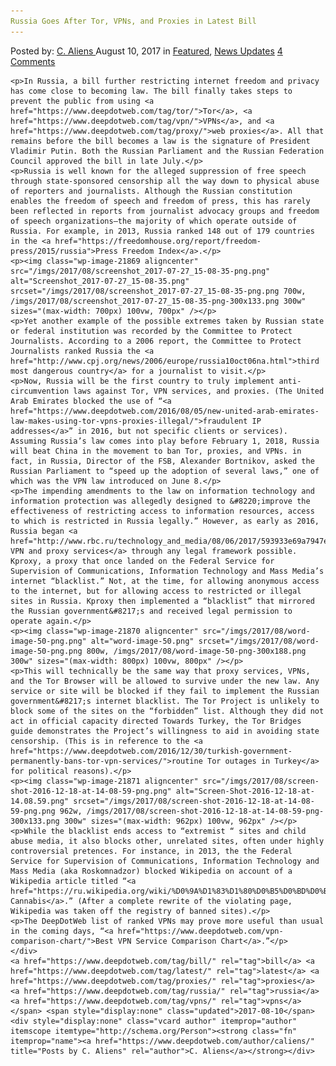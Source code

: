```yaml
---
Russia Goes After Tor, VPNs, and Proxies in Latest Bill
---
```

<article class="post-listing post-21858 post type-post status-publish format-standard has-post-thumbnail hentry 
 tag-bill tag-latest tag-proxies tag-russia  tag-vpns">
    <div class="post-inner">
        <span>Posted by: <a href="https://www.deepdotweb.com/author/caliens/" title="">C. Aliens </a></span>
    <span>August 10, 2017</span>
    <span>in <a href="https://www.deepdotweb.com/category/deepdot-news/" rel="category tag">Featured</a>, <a href="https://www.deepdotweb.com/category/news-updates/" rel="category tag">News Updates</a></span>
    <span><a href="https://www.deepdotweb.com/2017/08/10/russia-goes-tor-vpns-proxies-latest-bill/#comments">4 Comments</a></span>
    </p>
    <div class="clear"></div>
    
    <p>In Russia, a bill further restricting internet freedom and privacy has come close to becoming law. The bill finally takes steps to prevent the public from using <a href="https://www.deepdotweb.com/tag/tor/">Tor</a>, <a href="https://www.deepdotweb.com/tag/vpn/">VPNs</a>, and <a href="https://www.deepdotweb.com/tag/proxy/">web proxies</a>. All that remains before the bill becomes a law is the signature of President Vladimir Putin. Both the Russian Parliament and the Russian Federation Council approved the bill in late July.</p>
    <p>Russia is well known for the alleged suppression of free speech through state-sponsored censorship all the way down to physical abuse of reporters and journalists. Although the Russian constitution enables the freedom of speech and freedom of press, this has rarely been reflected in reports from journalist advocacy groups and freedom of speech organizations—the majority of which operate outside of Russia. For example, in 2013, Russia ranked 148 out of 179 countries in the <a href="https://freedomhouse.org/report/freedom-press/2015/russia">Press Freedom Index</a>.</p>
    <p><img class="wp-image-21869 aligncenter" src="/imgs/2017/08/screenshot_2017-07-27_15-08-35-png.png" alt="Screenshot_2017-07-27_15-08-35.png" srcset="/imgs/2017/08/screenshot_2017-07-27_15-08-35-png.png 700w, /imgs/2017/08/screenshot_2017-07-27_15-08-35-png-300x133.png 300w" sizes="(max-width: 700px) 100vw, 700px" /></p>
    <p>Yet another example of the possible extremes taken by Russian state or federal institution was recorded by the Committee to Protect Journalists. According to a 2006 report, the Committee to Protect Journalists ranked Russia the <a href="http://www.cpj.org/news/2006/europe/russia10oct06na.html">third most dangerous country</a> for a journalist to visit.</p>
    <p>Now, Russia will be the first country to truly implement anti-circumvention laws against Tor, VPN services, and proxies. (The United Arab Emirates blocked the use of “<a href="https://www.deepdotweb.com/2016/08/05/new-united-arab-emirates-law-makes-using-tor-vpns-proxies-illegal/">fraudulent IP addresses</a>” in 2016, but not specific clients or services). Assuming Russia’s law comes into play before February 1, 2018, Russia will beat China in the movement to ban Tor, proxies, and VPNs. in fact, in Russia, Director of the FSB, Alexander Bortnikov, asked the Russian Parliament to “speed up the adoption of several laws,” one of which was the VPN law introduced on June 8.</p>
    <p>The impending amendments to the law on information technology and information protection was allegedly designed to &#8220;improve the effectiveness of restricting access to information resources, access to which is restricted in Russia legally.” However, as early as 2016, Russia began <a href="http://www.rbc.ru/technology_and_media/08/06/2017/593933e69a7947e7bd831e05">interrupting VPN and proxy services</a> through any legal framework possible. Kproxy, a proxy that once landed on the Federal Service for Supervision of Communications, Information Technology and Mass Media’s internet “blacklist.” Not, at the time, for allowing anonymous access to the internet, but for allowing access to restricted or illegal sites in Russia. Kproxy then implemented a “blacklist” that mirrored the Russian government&#8217;s and received legal permission to operate again.</p>
    <p><img class="wp-image-21870 aligncenter" src="/imgs/2017/08/word-image-50-png.png" alt="word-image-50.png" srcset="/imgs/2017/08/word-image-50-png.png 800w, /imgs/2017/08/word-image-50-png-300x188.png 300w" sizes="(max-width: 800px) 100vw, 800px" /></p>
    <p>This will technically be the same way that proxy services, VPNs, and the Tor Browser will be allowed to survive under the new law. Any service or site will be blocked if they fail to implement the Russian government&#8217;s internet blacklist. The Tor Project is unlikely to block some of the sites on the “forbidden” list. Although they did not act in official capacity directed Towards Turkey, the Tor Bridges guide demonstrates the Project’s willingness to aid in avoiding state censorship. (This is in reference to the <a href="https://www.deepdotweb.com/2016/12/30/turkish-government-permanently-bans-tor-vpn-services/">routine Tor outages in Turkey</a> for political reasons).</p>
    <p><img class="wp-image-21871 aligncenter" src="/imgs/2017/08/screen-shot-2016-12-18-at-14-08-59-png.png" alt="Screen-Shot-2016-12-18-at-14.08.59.png" srcset="/imgs/2017/08/screen-shot-2016-12-18-at-14-08-59-png.png 962w, /imgs/2017/08/screen-shot-2016-12-18-at-14-08-59-png-300x133.png 300w" sizes="(max-width: 962px) 100vw, 962px" /></p>
    <p>While the blacklist ends access to “extremist “ sites and child abuse media, it also blocks other, unrelated sites, often under highly controversial pretences. For instance, in 2013, the the Federal Service for Supervision of Communications, Information Technology and Mass Media (aka Roskomnadzor) blocked Wikipedia on account of a Wikipedia article titled “<a href="https://ru.wikipedia.org/wiki/%D0%9A%D1%83%D1%80%D0%B5%D0%BD%D0%B8%D0%B5_%D0%BA%D0%B0%D0%BD%D0%BD%D0%B0%D0%B1%D0%B8%D1%81%D0%B0">Smoking Cannabis</a>.” (After a complete rewrite of the violating page, Wikipedia was taken off the registry of banned sites).</p>
    <p>The DeepDotWeb list of ranked VPNs may prove more useful than usual in the coming days, “<a href="https://www.deepdotweb.com/vpn-comparison-chart/">Best VPN Service Comparison Chart</a>.”</p>
    </div>
    <a href="https://www.deepdotweb.com/tag/bill/" rel="tag">bill</a> <a href="https://www.deepdotweb.com/tag/latest/" rel="tag">latest</a> <a href="https://www.deepdotweb.com/tag/proxies/" rel="tag">proxies</a> <a href="https://www.deepdotweb.com/tag/russia/" rel="tag">russia</a>  <a href="https://www.deepdotweb.com/tag/vpns/" rel="tag">vpns</a></span> <span style="display:none" class="updated">2017-08-10</span>
    <div style="display:none" class="vcard author" itemprop="author" itemscope itemtype="http://schema.org/Person"><strong class="fn" itemprop="name"><a href="https://www.deepdotweb.com/author/caliens/" title="Posts by C. Aliens" rel="author">C. Aliens</a></strong></div>
    
